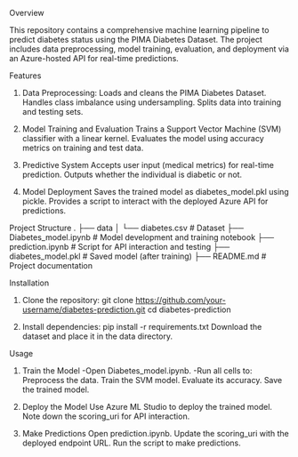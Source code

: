 Overview

This repository contains a comprehensive machine learning pipeline to predict diabetes status using the PIMA Diabetes Dataset. The project includes data preprocessing, model training, evaluation, and deployment via an Azure-hosted API for real-time predictions.

Features

1. Data Preprocessing:
   Loads and cleans the PIMA Diabetes Dataset.
   Handles class imbalance using undersampling.
   Splits data into training and testing sets.

3. Model Training and Evaluation
   Trains a Support Vector Machine (SVM) classifier with a linear kernel.
   Evaluates the model using accuracy metrics on training and test data.

4. Predictive System
   Accepts user input (medical metrics) for real-time prediction.
   Outputs whether the individual is diabetic or not.

5. Model Deployment
   Saves the trained model as diabetes_model.pkl using pickle.
   Provides a script to interact with the deployed Azure API for predictions.

Project Structure
.
├── data
│   └── diabetes.csv        # Dataset
├── Diabetes_model.ipynb    # Model development and training notebook
├── prediction.ipynb        # Script for API interaction and testing
├── diabetes_model.pkl      # Saved model (after training)
├── README.md               # Project documentation



Installation

1. Clone the repository:
   git clone https://github.com/your-username/diabetes-prediction.git
   cd diabetes-prediction

2. Install dependencies:
   pip install -r requirements.txt
   Download the dataset and place it in the data directory.


Usage

1. Train the Model
   -Open Diabetes_model.ipynb.
   -Run all cells to:
   Preprocess the data.
   Train the SVM model.
   Evaluate its accuracy.
   Save the trained model.

3. Deploy the Model
   Use Azure ML Studio to deploy the trained model.
   Note down the scoring_uri for API interaction.

3. Make Predictions
   Open prediction.ipynb.
   Update the scoring_uri with the deployed endpoint URL.
   Run the script to make predictions.
